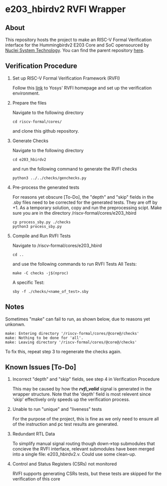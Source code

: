 e203_hbirdv2 RVFI Wrapper
===============================

About
-----

This repository hosts the project to make an RISC-V Formal Verification interface for the Hummingbirdv2 E203 Core and SoC opensourced by [Nuclei System Technology](www.nucleisys.com). You can find the parent repository [here](https://github.com/riscv-mcu/e203_hbirdv2).

Verification Procedure
-----

1. Set up RISC-V Formal Verification Framework (RVFI)
    
    Follow this [link](https://github.com/YosysHQ/riscv-formal) to Yosys' RVFI homepage and set up the verification environment.

2. Prepare the files

    Navigate to the following directory

    ```
    cd riscv-formal/cores/
    ```

    and clone this github repository.

3. Generate Checks

    Navigate to the following directory
    ```
    cd e203_hbirdv2
    ```

    and run the following command to generate the RVFI checks
    ```
    python3 ../../checks/genchecks.py
    ```

4. Pre-process the generated tests

    For reasons yet obscure [To-Do], the "depth" and "skip" fields in the .sby files need to be corrected for the generated tests. They are off by +1. As a temporary solution, copy and run the preprocessing scipt. Make sure you are in the directory /riscv-formal/cores/e203_hbird
    ```
    cp process_sby.py ./checks
    python3 process_sby.py
    ```

5. Compile and Run RVFI Tests

    Navigate to /riscv-formal/cores/e203_hbird
    ```
    cd ..
    ```

    and use the following commands to run RVFI Tests
    All Tests:
    ```
    make -C checks -j$(nproc)
    ```

    A specific Test:
    ```
    sby -f ./checks/<name_of_test>.sby
    ```

Notes
-----
Sometimes "make" can fail to run, as shown below, due to reasons yet unkonwn.
```
make: Entering directory '/riscv-formal/cores/@core@/checks'
make: Nothing to be done for 'all'.
make: Leaving directory '/riscv-formal/cores/@core@/checks'
```
To fix this, repeat step 3 to regenerate the checks again.
    

Known Issues [To-Do]
-----

1. Incorrect "depth" and "skip" fields, see step 4 in Verification Procedure

    This may be caused by how the **_rvfi_valid_** signal is generated in the wrapper structure. Note that the 'depth' field is most relevent since 'skip' effectively only speeds up the verification process.

2. Unable to run "unique" and "liveness" tests

    For the purpose of the project, this is fine as we only need to ensure all of the instruction and pc test results are generated.

3. Redundant RTL Data

   To simplify manual signal routing though down->top submodules that concieve the RVFI interface, relevant submodules have been merged into a single file: e203_hbirdv2.v. Could use some clean-up.

4. Control and Status Registers (CSRs) not monitored

   RVFI supports generating CSRs tests, but these tests are skipped for the verification of this core 
